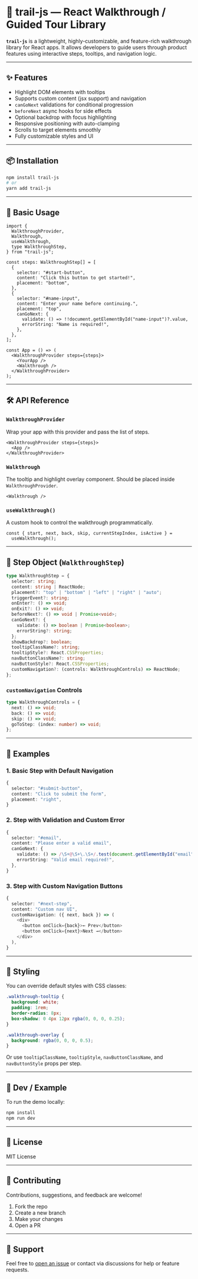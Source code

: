 # 🧭 trail-js — React Walkthrough / Guided Tour Library

**`trail-js`** is a lightweight, highly-customizable, and feature-rich walkthrough library for React apps. It allows developers to guide users through product features using interactive steps, tooltips, and navigation logic.

---

## ✨ Features

- Highlight DOM elements with tooltips
- Supports custom content (jsx support) and navigation
- `canGoNext` validations for conditional progression
- `beforeNext` async hooks for side effects
- Optional backdrop with focus highlighting
- Responsive positioning with auto-clamping
- Scrolls to target elements smoothly
- Fully customizable styles and UI

---

## 📦 Installation

```bash
npm install trail-js
# or
yarn add trail-js
```

---

## 🧠 Basic Usage

```tsx
import {
  WalkthroughProvider,
  Walkthrough,
  useWalkthrough,
  type WalkthroughStep,
} from "trail-js";

const steps: WalkthroughStep[] = [
  {
    selector: "#start-button",
    content: "Click this button to get started!",
    placement: "bottom",
  },
  {
    selector: "#name-input",
    content: "Enter your name before continuing.",
    placement: "top",
    canGoNext: {
      validate: () => !!document.getElementById("name-input")?.value,
      errorString: "Name is required!",
    },
  },
];

const App = () => (
  <WalkthroughProvider steps={steps}>
    <YourApp />
    <Walkthrough />
  </WalkthroughProvider>
);
```

---

## 🛠️ API Reference

### `WalkthroughProvider`

Wrap your app with this provider and pass the list of steps.

```tsx
<WalkthroughProvider steps={steps}>
  <App />
</WalkthroughProvider>
```

### `Walkthrough`

The tooltip and highlight overlay component. Should be placed inside `WalkthroughProvider`.

```tsx
<Walkthrough />
```

### `useWalkthrough()`

A custom hook to control the walkthrough programmatically.

```tsx
const { start, next, back, skip, currentStepIndex, isActive } =
  useWalkthrough();
```

---

## 🔁 Step Object (`WalkthroughStep`)

```ts
type WalkthroughStep = {
  selector: string;
  content: string | ReactNode;
  placement?: "top" | "bottom" | "left" | "right" | "auto";
  triggerEvent?: string;
  onEnter?: () => void;
  onExit?: () => void;
  beforeNext?: () => void | Promise<void>;
  canGoNext?: {
    validate: () => boolean | Promise<boolean>;
    errorString?: string;
  };
  showBackdrop?: boolean;
  tooltipClassName?: string;
  tooltipStyle?: React.CSSProperties;
  navButtonClassName?: string;
  navButtonStyle?: React.CSSProperties;
  customNavigation?: (controls: WalkthroughControls) => ReactNode;
};
```

### `customNavigation` Controls

```ts
type WalkthroughControls = {
  next: () => void;
  back: () => void;
  skip: () => void;
  goToStep: (index: number) => void;
};
```

---

## 🎯 Examples

### 1. Basic Step with Default Navigation

```ts
{
  selector: "#submit-button",
  content: "Click to submit the form",
  placement: "right",
}
```

### 2. Step with Validation and Custom Error

```ts
{
  selector: "#email",
  content: "Please enter a valid email",
  canGoNext: {
    validate: () => /\S+@\S+\.\S+/.test(document.getElementById("email")?.value || ""),
    errorString: "Valid email required!",
  },
}
```

### 3. Step with Custom Navigation Buttons

```ts
{
  selector: "#next-step",
  content: "Custom nav UI",
  customNavigation: ({ next, back }) => (
    <div>
      <button onClick={back}>← Prev</button>
      <button onClick={next}>Next →</button>
    </div>
  ),
}
```

---

## 🎨 Styling

You can override default styles with CSS classes:

```css
.walkthrough-tooltip {
  background: white;
  padding: 1rem;
  border-radius: 8px;
  box-shadow: 0 4px 12px rgba(0, 0, 0, 0.25);
}

.walkthrough-overlay {
  background: rgba(0, 0, 0, 0.5);
}
```

Or use `tooltipClassName`, `tooltipStyle`, `navButtonClassName`, and `navButtonStyle` props per step.

---

## 🧪 Dev / Example

To run the demo locally:

```bash
npm install
npm run dev
```

---

## 📄 License

MIT License

---

## 🤝 Contributing

Contributions, suggestions, and feedback are welcome!

1. Fork the repo
2. Create a new branch
3. Make your changes
4. Open a PR

---

## 💬 Support

Feel free to [open an issue](https://github.com/your-username/trail-js/issues) or contact via discussions for help or feature requests.
